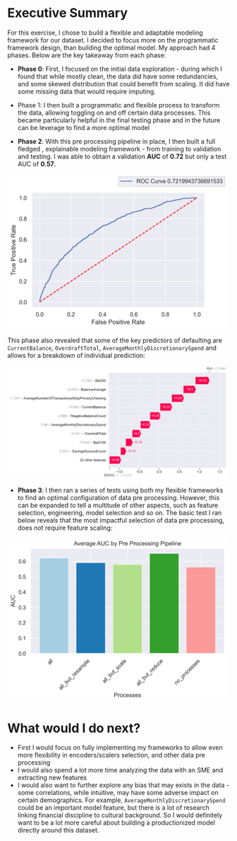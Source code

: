 # Executive Summary

For this exercise, I chose to build a flexible and adaptable modeling framework for our dataset. I decided to focus more on the programmatic framework design, than building the optimal model. My approach had 4 phases. Below are the key takeaway from each phase:

* **Phase 0**:  First, I focused on the initial data exploration - during which I found that while mostly clean, the data did have some redundancies, and some skewed distribution that could benefit from scaling. It did have some missing data that would require imputing. 
* Phase 1: I then built a programmatic and flexible process to transform the data, allowing toggling on and off certain data processes. This became particularly helpful in the final testing phase and in the future can be leverage to find a more optimal model

* **Phase 2**: With this pre processing pipeline in place, I then built a full fledged , explainable modeling framework - from training to validation and testing. I was able to obtain a validation **AUC** of **0.72** but only a test AUC of **0.57**.
  

<img src="reports/images/roc-curves.png" alt="mean-shap" width="500"/>


This phase also revealed that some of the key predictors of defaulting are `CurrentBalance`, `OverdraftTotal`, `AverageMonthlyDiscretionarySpend` and allows for a breakdown of individual prediction:

<img src="reports/images/shap-example.png" alt="mean-shap" width="500"/>


* **Phase 3**: I then ran a series of tests using both my flexible frameworks to find an optimal configuration of data pre processing. However, this can be expanded to tell a multitude of other aspects, such as feature selection, engineering, model selection and so on. The basic test I ran below reveals that the most impactful selection of data pre processing, does not require feature scaling:
  
<img src="reports/images/approach-test.png" alt="mean-shap" width="500"/>

# What would I do next?

* First I would focus on fully implementing my frameworks to allow even more flexibility in encoders/scalers selection, and other data pre processing
* I would also spend a lot more time analyzing the data with an SME and extracting new features
* I would also want to further explore any bias that may exists in the data - some correlations, while intuitive, may have some adverse impact on certain demographics. For example, `AverageMonthlyDiscretionarySpend` could be an important model feature, but there is a lot of research linking financial discipline to cultural background. So I would definitely want to be a lot more careful about building a productionized model directly around this dataset.